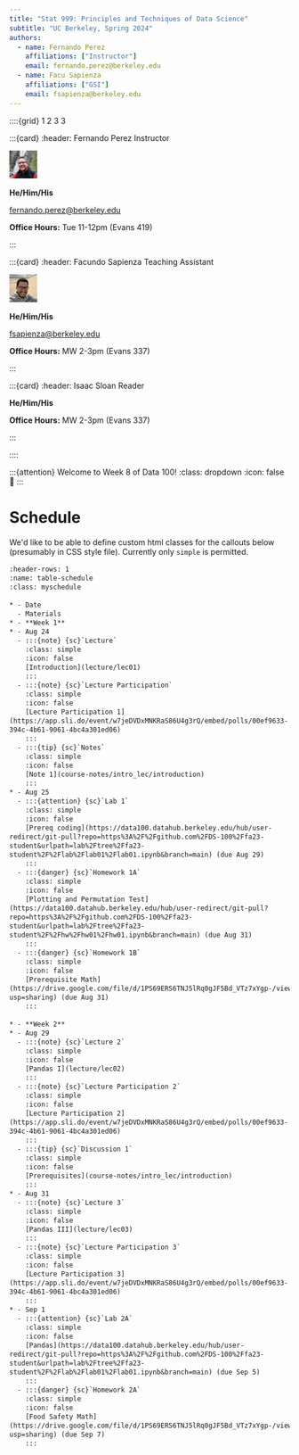 ```yaml
---
title: "Stat 999: Principles and Techniques of Data Science"
subtitle: "UC Berkeley, Spring 2024"
authors:
  - name: Fernando Perez
    affiliations: ["Instructor"]
    email: fernando.perez@berkeley.edu
  - name: Facu Sapienza
    affiliations: ["GSI"]
    email: fsapienza@berkeley.edu
---
```


<!--div class="staffer">
  <img class="staffer-image" src="{{ staff_photo }}" height=50 width=50 alt="{{ staff_name }}">
  <div>
    <h3 class="staffer-name">
      <a href="{{ staff_website }}" target="_blank">{{ staff_name }}</a>
      <p class="staffer-pronouns"><b>{{ staff_pronouns }}</b></p>
    </h3>
    <p><a href="mailto:{{ staff_email }}">{{ staff_email }}</a></p>
    <p><b>Office Hours:</b> {{ staff_oh }}</p>
  </div>
</div-->

::::{grid} 1 2 3 3

:::{card}
:header: Fernando Perez
Instructor
<div class="staffer">
  <img class="staffer-image" src="images/fernando.jpg" alt="Fernando Perez">
  <div>
      <p class="staffer-pronouns"><b>He/Him/His</b></p>
      <p><a href="mailto:fernando.perez@berkeley.edu">fernando.perez@berkeley.edu</a></p>
      <p><b>Office Hours:</b> Tue 11-12pm (Evans 419)</p>
  </div>
</div>
:::

:::{card}
:header: Facundo Sapienza
Teaching Assistant
<div class="staffer">
  <img class="staffer-image" src="images/facu2.jpg" alt="Facundo Sapienza">
  <div>
      <p class="staffer-pronouns"><b>He/Him/His</b></p>
      <p><a href="mailto:fsapienza@berkeley.edu">fsapienza@berkeley.edu</a></p>
      <p><b>Office Hours:</b> MW 2-3pm (Evans 337)</p>
  </div>
</div>
:::

:::{card}
:header: Isaac Sloan
Reader
<div class="staffer">
  <div>
      <p class="staffer-pronouns"><b>He/Him/His</b></p>
      <p><b>Office Hours:</b> MW 2-3pm (Evans 337)</p>
  </div>
</div>
:::

::::


:::{attention} Welcome to Week 8 of Data 100!
:class: dropdown
:icon: false
👋
:::


# Schedule

We'd like to be able to define custom html classes for the callouts below (presumably in CSS style file). Currently only `simple` is permitted.

```{list-table} Schedule
:header-rows: 1
:name: table-schedule
:class: myschedule

* - Date
  - Materials
* - **Week 1**
* - Aug 24
  - :::{note} {sc}`Lecture`
    :class: simple
    :icon: false
    [Introduction](lecture/lec01)
    :::
  - :::{note} {sc}`Lecture Participation`
    :class: simple
    :icon: false
    [Lecture Participation 1](https://app.sli.do/event/w7jeDVDxMNKRaS86U4g3rQ/embed/polls/00ef9633-394c-4b61-9061-4bc4a301ed06)
    :::
  - :::{tip} {sc}`Notes`
    :class: simple
    :icon: false
    [Note 1](course-notes/intro_lec/introduction)
    :::
* - Aug 25
  - :::{attention} {sc}`Lab 1`
    :class: simple
    :icon: false
    [Prereq coding](https://data100.datahub.berkeley.edu/hub/user-redirect/git-pull?repo=https%3A%2F%2Fgithub.com%2FDS-100%2Ffa23-student&urlpath=lab%2Ftree%2Ffa23-student%2F%2Flab%2Flab01%2Flab01.ipynb&branch=main) (due Aug 29)
    :::
  - :::{danger} {sc}`Homework 1A`
    :class: simple
    :icon: false
    [Plotting and Permutation Test](https://data100.datahub.berkeley.edu/hub/user-redirect/git-pull?repo=https%3A%2F%2Fgithub.com%2FDS-100%2Ffa23-student&urlpath=lab%2Ftree%2Ffa23-student%2F%2Fhw%2Fhw01%2Fhw01.ipynb&branch=main) (due Aug 31)
    :::
  - :::{danger} {sc}`Homework 1B`
    :class: simple
    :icon: false
    [Prerequisite Math](https://drive.google.com/file/d/1PS69ERS6TNJ5lRq0gJF5Bd_VTz7xYgp-/view?usp=sharing) (due Aug 31)
    :::

* - **Week 2**
* - Aug 29
  - :::{note} {sc}`Lecture 2`
    :class: simple
    :icon: false
    [Pandas I](lecture/lec02)
    :::
  - :::{note} {sc}`Lecture Participation 2`
    :class: simple
    :icon: false
    [Lecture Participation 2](https://app.sli.do/event/w7jeDVDxMNKRaS86U4g3rQ/embed/polls/00ef9633-394c-4b61-9061-4bc4a301ed06)
    :::
  - :::{tip} {sc}`Discussion 1`
    :class: simple
    :icon: false
    [Prerequisites](course-notes/intro_lec/introduction)
    :::
* - Aug 31
  - :::{note} {sc}`Lecture 3`
    :class: simple
    :icon: false
    [Pandas III](lecture/lec03)
    :::
  - :::{note} {sc}`Lecture Participation 3`
    :class: simple
    :icon: false
    [Lecture Participation 3](https://app.sli.do/event/w7jeDVDxMNKRaS86U4g3rQ/embed/polls/00ef9633-394c-4b61-9061-4bc4a301ed06)
    :::
* - Sep 1
  - :::{attention} {sc}`Lab 2A`
    :class: simple
    :icon: false
    [Pandas](https://data100.datahub.berkeley.edu/hub/user-redirect/git-pull?repo=https%3A%2F%2Fgithub.com%2FDS-100%2Ffa23-student&urlpath=lab%2Ftree%2Ffa23-student%2F%2Flab%2Flab01%2Flab01.ipynb&branch=main) (due Sep 5)
    :::
  - :::{danger} {sc}`Homework 2A`
    :class: simple
    :icon: false
    [Food Safety Math](https://drive.google.com/file/d/1PS69ERS6TNJ5lRq0gJF5Bd_VTz7xYgp-/view?usp=sharing) (due Sep 7)
    :::
```
